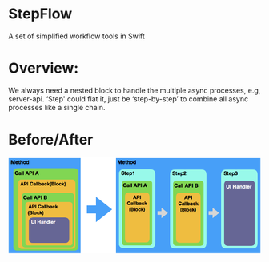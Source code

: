 # StepFlow
A set of simplified workflow tools in Swift


# Overview:
We always need a nested block to handle the multiple async processes, e.g, server-api. 
‘Step' could flat it, just be ‘step-by-step’ to combine all async processes like a single chain.

# Before/After
![before_after](before_after.png) 


